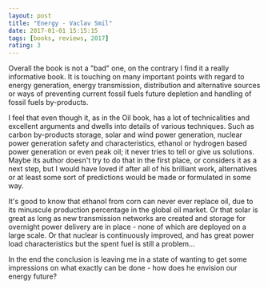 ```yaml
---
layout: post
title: "Energy - Vaclav Smil"
date: 2017-01-01 15:15:15
tags: [books, reviews, 2017]
rating: 3
---
```


Overall the book is not a "bad" one, on the contrary I find it a really informative book. It is touching on many important points with regard to energy generation, energy transmission, distribution and alternative sources or ways of preventing current fossil fuels future depletion and handling of fossil fuels by-products.

I feel that even though it, as in the Oil book, has a lot of technicalities and excellent arguments and dwells into details of various techniques. Such as carbon by-products storage, solar and wind power generation, nuclear power generation safety and characteristics, ethanol or hydrogen based power generation or even peak oil;
it never tries to tell or give us solutions. Maybe its author doesn't try to do that in the first place, or considers it as a next step, but I would have loved if after all of his brilliant work, alternatives or at least some sort of predictions would be made or formulated in some way.

It's good to know that ethanol from corn can never ever replace oil, due to its minuscule production percentage in the global oil market. Or that solar is great as long as new transmission networks are created and storage for overnight power delivery are in place - none of which are deployed on a large scale.
Or that nuclear is continuously improved, and has great power load characteristics but the spent fuel is still a problem...

In the end the conclusion is leaving me in a state of wanting to get some impressions on what exactly can be done - how does he envision our energy future?
